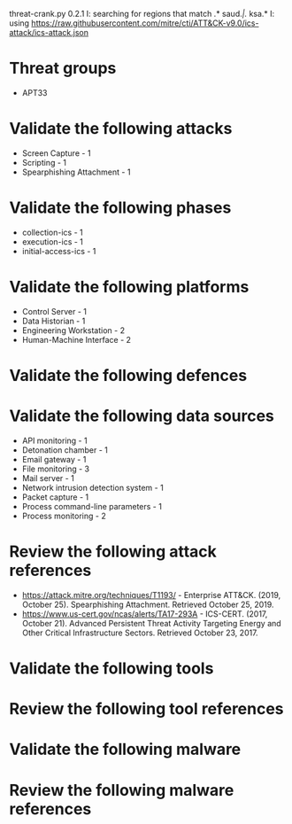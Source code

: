 threat-crank.py 0.2.1
I: searching for regions that match .* saud.*|.* ksa.*
I: using https://raw.githubusercontent.com/mitre/cti/ATT&CK-v9.0/ics-attack/ics-attack.json
# Threat groups

* APT33

# Validate the following attacks

* Screen Capture - 1
* Scripting - 1
* Spearphishing Attachment - 1

# Validate the following phases

* collection-ics - 1
* execution-ics - 1
* initial-access-ics - 1

# Validate the following platforms

* Control Server - 1
* Data Historian - 1
* Engineering Workstation - 2
* Human-Machine Interface - 2

# Validate the following defences


# Validate the following data sources

* API monitoring - 1
* Detonation chamber - 1
* Email gateway - 1
* File monitoring - 3
* Mail server - 1
* Network intrusion detection system - 1
* Packet capture - 1
* Process command-line parameters - 1
* Process monitoring - 2

# Review the following attack references

* https://attack.mitre.org/techniques/T1193/ - Enterprise ATT&CK. (2019, October 25). Spearphishing Attachment. Retrieved October 25, 2019.
* https://www.us-cert.gov/ncas/alerts/TA17-293A - ICS-CERT. (2017, October 21). Advanced Persistent Threat Activity Targeting Energy and Other Critical Infrastructure Sectors. Retrieved October 23, 2017.

# Validate the following tools


# Review the following tool references


# Validate the following malware


# Review the following malware references


